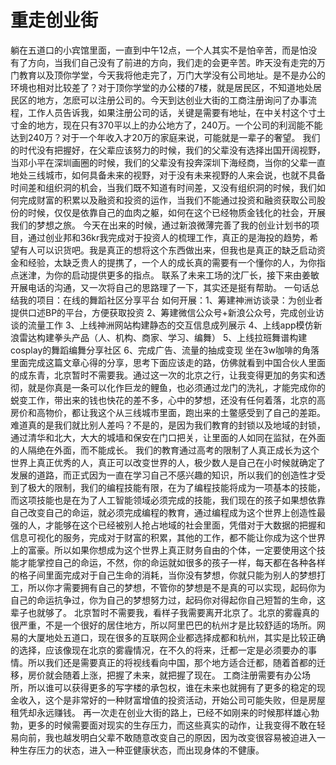# 重走创业街

躺在五道口的小宾馆里面，一直到中午12点，一个人其实不是怕辛苦，而是怕没有了方向，当我们自己没有了前进的方向，我们走的会更辛苦。昨天没有走完的万门教育以及顶你学堂，今天我将他走完了，万门大学没有公司地址。是不是办公的环境也相对比较差了？对于顶你学堂的办公楼的7楼，就是居民区，不知道地处居民区的地方，怎麽可以注册公司的。今天到达创业大街的工商注册询问了办事流程，工作人员告诉我，如果注册公司的话，关键是需要有地址，在中关村这个寸土寸金的地方，现在只有370平以上的办公地方了，240万。一个公司的利润能不能达到240万？对于一个年收入才20万的家庭来说，可能就是一辈子的奢望。
我们的时代没有把握好，在父辈应该努力的时候，我们的父辈没有选择出国开阔视野，当邓小平在深圳画圈的时候，我们的父辈没有投奔深圳下海经商，当你的父辈一直地处三线城市，如何具备未来的视野，对于没有未来视野的人来会说，也就不具备时间差和组织洞的机会，当我们既不知道有时间差，又没有组织洞的时候，我们如何完成财富的积累以及融资和投资的运作，当我们不能通过投资和融资获取公司股份的时候，仅仅是依靠自己的血肉之躯，如何在这个已经物质金钱化的社会，开展我们的梦想之旅。
今天在出来的时候，通过新浪微薄完善了我的创业计划书的项目，通过创业邦和36kr我完成对于投资人的梳理工作，真正的是海投的趋势，希望有人可以识货吧。我是真正的想将这个东西做出来，但我也是真正的缺乏启动资金和经验，太缺乏贵人的提携了，一个人的成长真的需要有一个懂你的人，为你指点迷津，为你的启动提供更多的指点。
联系了未来工场的沈厂长，接下来由姜敏开展电话的沟通，又一次将自己的思路理了一下，其实还是挺有帮助。
一句话总结我的项目：在线的舞蹈社区分享平台
如何开展：1、筹建神洲访谈录：为创业者提供口述BP的平台，方便获取投资
2、筹建微信公众号+新浪公众号，完成创业访谈的流量工作
3、上线神洲网站构建静态的交互信息成列展示
4、上线app模仿新浪雷达构建拳头产品（人、机构、商家、学习、编舞）
5、上线拉班舞谱构建cosplay的舞蹈编舞分享社区
6、完成广告、流量的抽成变现
坐在3w咖啡的角落里面完成这篇文章心得的分享，思考下面应该走的路，仿佛就看到中国合伙人里面的成东青，北京暂时不需要我。通过这一次的北京之行，让我变得更加的务实和透彻，就是你真是一条可以化作巨龙的鲤鱼，也必须通过龙门的洗礼，才能完成你的蜕变工作，带出来的钱也快花的差不多，心中的梦想，还没有任何着落，北京的高房价和高物价，都让我这个从三线城市里面，跑出来的土鳖感受到了自己的差距。难道真的是我们就比别人差吗？不是的，是因为我们教育的封锁以及地域的封锁，通过清华和北大，大大的城墙和保安在门口把关，让里面的人如同在监狱，在外面的人隔绝在外面，而不能成长。
我们的教育通过高考的限制了人真正成长为这个世界上真正优秀的人，真正可以改变世界的人，极少数人是自己在小时候就确定了发展的道路，而正式因为一直在学习自己不感兴趣的知识，所以我们的创造性才受到了极大的限制，我们的编程技能有限，在为了编程技能将成为一项基本的技能，而这项技能也是在为了人工智能领域必须完成的技能，我们现在的孩子如果想依靠自己改变自己的命运，就必须完成编程的教育，通过编程成为这个世界上创造性最强的人，才能够在这个已经被别人抢占地域的社会里面，凭借对于大数据的把握和信息可视化的服务，完成对于财富的积累，其他的工作，都不能让你成为这个世界上的富豪。所以如果你想成为这个世界上真正财务自由的个体，一定要使用这个技能才能掌控自己的命运，不然，你的命运就如很多的孩子一样，每天都在各种各样的格子间里面完成对于自己生命的消耗，当你没有梦想，你就只能为别人的梦想打工，所以你才需要拥有自己的梦想，不管你的梦想是不是真的可以实现，起码你为自己的命运抗争过，你为自己的梦想努力过，起码你对得起你自己短暂的生命，这辈子也就够了。
北京暂时不需要我，看样子我需要离开北京了。北京的雾霾真的很严重，不是一个很好的居住地方，所以阿里巴巴的杭州才是比较舒适的场所。网易的大厦地处五道口，现在很多的互联网企业都选择成都和杭州，其实是比较正确的选择，应该像现在北京的雾霾情况，在不久的将来，迁都一定是必须要办的事情。所以我们还是需要真正的将视线看向中国，那个地方适合迁都，随着首都的迁移，房价就会随着上涨，把握了未来，就把握了现在。
工商注册需要有办公场所，所以谁可以获得更多的写字楼的承包权，谁在未来也就拥有了更多的稳定的现金收入，这个是非常好的一种财富增值的投资活动，开始公司可能失败，但是房屋租凭却永远赚钱。
再一次走在创业大街的路上，已经不如刚来的时候那样雄心勃勃，更多的时候需要面对现实的生存压力，而这些真实的动作，让我变得不敢在轻易向前，我也越发明白父辈不敢随意改变自己的原因，因为改变很容易被迫进入一种生存压力的状态，进入一种亚健康状态，而出现身体的不健康。
